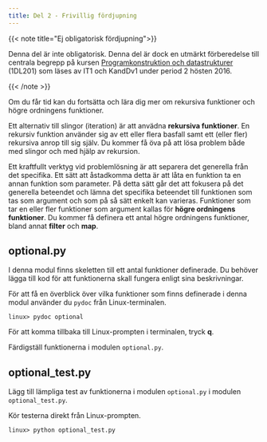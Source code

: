 ```yaml
---
title: Del 2 - Frivillig fördjupning
---
```


{{< note title="Ej obligatorisk fördjupning">}} 

Denna del är inte obligatorisk.
Denna del är dock en utmärkt förberedelse till centrala begrepp på kursen
[Programkonstruktion och datastrukturer](http://www.uu.se/utbildning/utbildningar/selma/kursplan/?kKod=1DL201&lasar=) (1DL201) som läses av IT1 och KandDv1
under period 2 hösten 2016.

{{< /note >}}

Om du får tid kan du fortsätta och lära dig mer om rekursiva funktioner och
högre ordningens funktioner. 

Ett alternativ till slingor (iteration) är att anvädna **rekursiva funktioner**. En
rekursiv funktion använder sig av ett eller flera basfall samt ett (eller fler)
rekursiva anrop till sig själv. Du kommer få öva på att lösa problem både med
slingor och med hjälp av rekursion.

Ett kraftfullt verktyg vid problemlösning är att separera det generella från det
specifika. Ett sätt att åstadkomma detta är att låta en funktion ta en annan
funktion som parameter. På detta sätt går det att fokusera på det generella
beteendet och lämna det specifika beteendet till funktionen som tas som argument
och som på så sätt enkelt kan varieras. Funktioner som tar en eller fler
funktioner som argument kallas för **högre ordningens funktioner**. Du kommer få
definera ett antal högre ordningens funktioner, bland annat **filter** och **map**.

## optional.py

I denna modul finns skeletten till ett antal funktioner definerade. Du behöver
lägga till kod för att funktionerna skall fungera enligt sina beskrivningar.

För att få en överblick över vilka funktioner som finns definerade i denna modul
använder du `pydoc` från Linux-terminalen.

```shell
linux> pydoc optional
```

För att komma tillbaka till Linux-prompten i terminalen, tryck **q**.

Färdigställ funktionerna i modulen `optional.py`. 

## optional_test.py

Lägg till lämpliga test av funktionerna i modulen `optional.py` i modulen `optional_test.py`.

Kör testerna direkt från Linux-prompten.

```shell
linux> python optional_test.py
```

